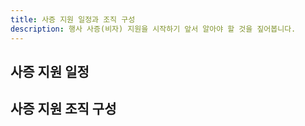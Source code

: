 ```yaml
---
title: 사증 지원 일정과 조직 구성
description: 행사 사증(비자) 지원을 시작하기 앞서 알아야 할 것을 짚어봅니다.
---
```


## 사증 지원 일정

## 사증 지원 조직 구성